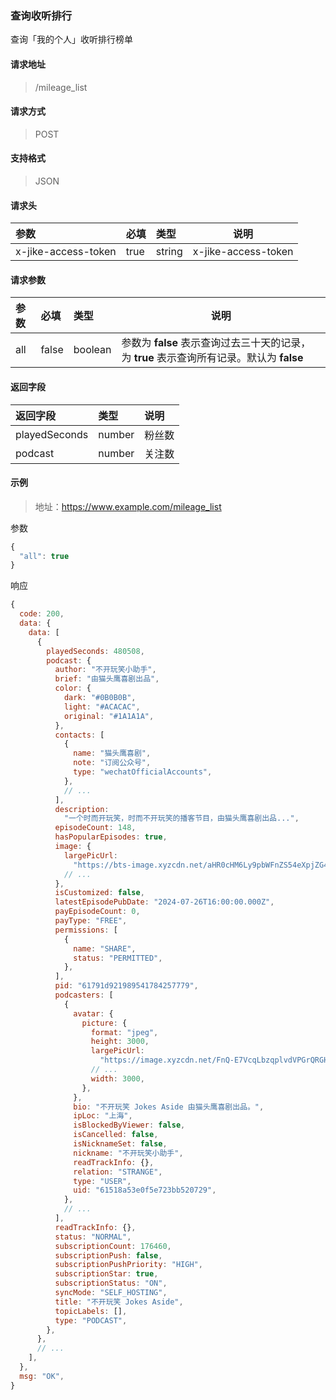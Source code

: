 ### 查询收听排行

查询「我的个人」收听排行榜单

#### 请求地址

> /mileage_list

#### 请求方式

> POST

#### 支持格式

> JSON

#### 请求头

| 参数                | 必填 | 类型   | 说明                |
| :------------------ | :--- | :----- | ------------------- |
| x-jike-access-token | true | string | x-jike-access-token |

#### 请求参数

| 参数 | 必填  | 类型    | 说明                                                         |
| :--- | :---- | :------ | ------------------------------------------------------------ |
| all  | false | boolean | 参数为 **false** 表示查询过去三十天的记录，为 **true** 表示查询所有记录。默认为 **false** |

#### 返回字段

| 返回字段      | 类型   | 说明   |
| :------------ | :----- | :----- |
| playedSeconds | number | 粉丝数 |
| podcast       | number | 关注数 |


#### 示例

> 地址：https://www.example.com/mileage_list

参数

```javascript
{
  "all": true
}
```

响应

```javascript
{
  code: 200,
  data: {
    data: [
      {
        playedSeconds: 480508,
        podcast: {
          author: "不开玩笑小助手",
          brief: "由猫头鹰喜剧出品",
          color: {
            dark: "#0B0B0B",
            light: "#ACACAC",
            original: "#1A1A1A",
          },
          contacts: [
            {
              name: "猫头鹰喜剧",
              note: "订阅公众号",
              type: "wechatOfficialAccounts",
            },
            // ...
          ],
          description:
            "一个时而开玩笑，时而不开玩笑的播客节目，由猫头鹰喜剧出品...",
          episodeCount: 148,
          hasPopularEpisodes: true,
          image: {
            largePicUrl:
              "https://bts-image.xyzcdn.net/aHR0cHM6Ly9pbWFnZS54eXpjZG4ubmV0L0ZvYjZKc3BveHl4MEg4VzJzZEtlUTdFNHU5M3oucG5n.png@large",
            // ...
          },
          isCustomized: false,
          latestEpisodePubDate: "2024-07-26T16:00:00.000Z",
          payEpisodeCount: 0,
          payType: "FREE",
          permissions: [
            {
              name: "SHARE",
              status: "PERMITTED",
            },
          ],
          pid: "61791d921989541784257779",
          podcasters: [
            {
              avatar: {
                picture: {
                  format: "jpeg",
                  height: 3000,
                  largePicUrl:
                    "https://image.xyzcdn.net/FnQ-E7VcqLbzqplvdVPGrQRGHmxC.jpg@large",
                  // ...
                  width: 3000,
                },
              },
              bio: "不开玩笑 Jokes Aside 由猫头鹰喜剧出品。",
              ipLoc: "上海",
              isBlockedByViewer: false,
              isCancelled: false,
              isNicknameSet: false,
              nickname: "不开玩笑小助手",
              readTrackInfo: {},
              relation: "STRANGE",
              type: "USER",
              uid: "61518a53e0f5e723bb520729",
            },
            // ...
          ],
          readTrackInfo: {},
          status: "NORMAL",
          subscriptionCount: 176460,
          subscriptionPush: false,
          subscriptionPushPriority: "HIGH",
          subscriptionStar: true,
          subscriptionStatus: "ON",
          syncMode: "SELF_HOSTING",
          title: "不开玩笑 Jokes Aside",
          topicLabels: [],
          type: "PODCAST",
        },
      },
      // ...
    ],
  },
  msg: "OK",
}
```